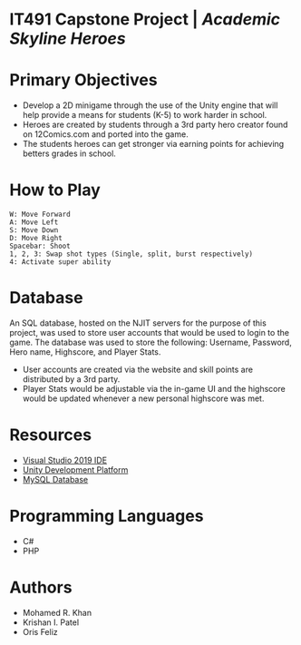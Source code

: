 # IT491 Capstone Project | *Academic Skyline Heroes*

# Primary Objectives
* Develop a 2D minigame through the use of the Unity engine that will help provide a means for students (K-5) to work harder in school. 
* Heroes are created by students through a 3rd party hero creator found on 12Comics.com and ported into the game. 
* The students heroes can get stronger via earning points for achieving betters grades in school.

# How to Play
```
W: Move Forward
A: Move Left
S: Move Down
D: Move Right
Spacebar: Shoot
1, 2, 3: Swap shot types (Single, split, burst respectively)
4: Activate super ability
```

# Database
An SQL database, hosted on the NJIT servers for the purpose of this project, was used to store user accounts that would be used to login to the game.
The database was used to store the following: Username, Password, Hero name, Highscore, and Player Stats.
* User accounts are created via the website and skill points are distributed by a 3rd party.
* Player Stats would be adjustable via the in-game UI and the highscore would be updated whenever a new personal highscore was met. 

# Resources
* [Visual Studio 2019 IDE](https://visualstudio.microsoft.com/vs/)
* [Unity Development Platform](https://visualstudio.microsoft.com/vs/)
* [MySQL Database](https://www.mysql.com/)

# Programming Languages
* C#
* PHP

# Authors
* Mohamed R. Khan
* Krishan I. Patel 
* Oris Feliz
